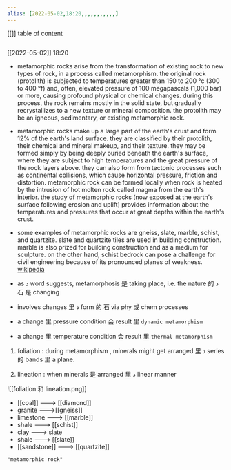```yaml
---
alias: [2022-05-02,18:20,,,,,,,,,,,]
---
```

[[]]
table of content
```toc
```

[[2022-05-02]] 18:20
- metamorphic rocks arise from the transformation of existing rock to new types of rock, in a process called metamorphism. the original rock (protolith) is subjected to temperatures greater than 150 to 200 °c (300 to 400 °f) and, often, elevated pressure of 100 megapascals (1,000 bar) or more, causing profound physical or chemical changes. during this process, the rock remains mostly in the solid state, but gradually recrystallizes to a new texture or mineral composition. the protolith may be an igneous, sedimentary, or existing metamorphic rock.

- metamorphic rocks make up a large part of the earth's crust and form 12% of the earth's land surface. they are classified by their protolith, their chemical and mineral makeup, and their texture. they may be formed simply by being deeply buried beneath the earth's surface, where they are subject to high temperatures and the great pressure of the rock layers above. they can also form from tectonic processes such as continental collisions, which cause horizontal pressure, friction and distortion. metamorphic rock can be formed locally when rock is heated by the intrusion of hot molten rock called magma from the earth's interior. the study of metamorphic rocks (now exposed at the earth's surface following erosion and uplift) provides information about the temperatures and pressures that occur at great depths within the earth's crust.

- some examples of metamorphic rocks are gneiss, slate, marble, schist, and quartzite. slate and quartzite tiles are used in building construction. marble is also prized for building construction and as a medium for sculpture. on the other hand, schist bedrock can pose a challenge for civil engineering because of its pronounced planes of weakness.
[wikipedia](https://en.wikipedia.org/wiki/metamorphic%20rock)
- as د word suggests, metamorphosis 是 taking place, i.e. the nature 的  د  石 是 changing
- involves changes 里 د form 的 石 via phy 或 chem processes
- a change 里 pressure condition 会 result 里 `dynamic metamorphism`
- a change 里 temperature condition 会 result 里 `thermal metamorphism`

1. foliation : 
during metamorphism , minerals might get arranged 里 د series 的 bands 里 a plane.

3. lineation : 
when minerals 是 arranged 里 د linear manner

![[foliation 和 lineation.png]]

- [[coal]]  ---> [[diamond]]
- granite --->[[gneiss]]
- limestone  ---> [[marble]]
- shale  ---> [[schist]]
- clay  ---> slate
- shale  ---> [[slate]]
- [[sandstone]]  ---> [[quartzite]]
```query
"metamorphic rock"
```